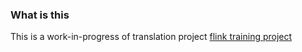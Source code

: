 ### What is this
This is a work-in-progress of translation project [flink training project](https://training.ververica.com/)
